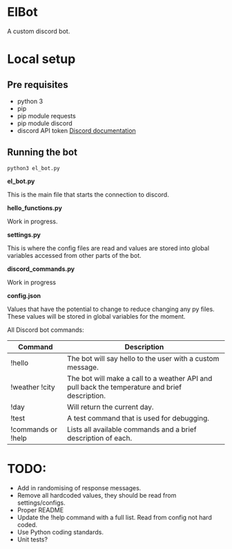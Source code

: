 # ElBot
A custom discord bot.

# Local setup
## Pre requisites
- python 3
- pip
- pip module requests
- pip module discord
- discord API token [Discord documentation](https://discord.com/developers/docs/topics/oauth2)

## Running the bot
`python3 el_bot.py`

**el_bot.py**

This is the main file that starts the connection to discord.

**hello_functions.py**

Work in progress.

**settings.py**

This is where the config files are read and values are stored into global variables accessed from other parts of the bot.

**discord_commands.py**

Work in progress

**config.json**

Values that have the potential to change to reduce changing any py files. These values will be stored in global variables for the moment.

All Discord bot commands:

**Command** | **Description** |
--- | --- | 
!hello  | The bot will say hello to the user with a custom message. | 
!weather !city | The bot will make a call to a weather API and pull back the temperature and brief description. |
!day | Will return the current day. |
!test | A test command that is used for debugging. |
!commands or !help | Lists all available commands and a brief description of each. |

# TODO: 
* Add in randomising of response messages.
* Remove all hardcoded values, they should be read from settings/configs.
* Proper README
* Update the !help command with a full list. Read from config not hard coded.
* Use Python coding standards.
* Unit tests? 
